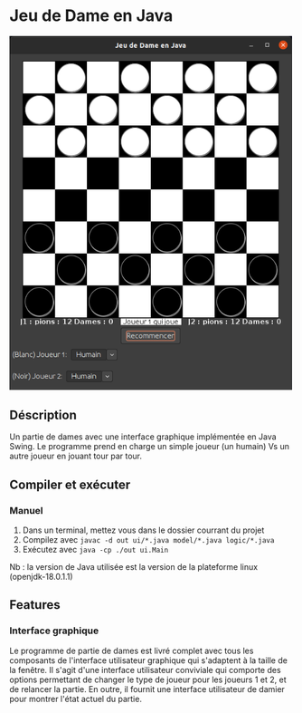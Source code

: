 # Jeu de Dame en Java
<img src="images/Damier.png" alt="Jeu de Dame" width="500">

## Déscription
Un partie de dames avec une interface graphique implémentée en Java Swing. Le programme prend en charge un simple joueur (un humain) Vs un autre joueur en jouant tour par tour.



## Compiler et exécuter
### Manuel
1. Dans un terminal, mettez vous dans le dossier courrant du projet
2. Compilez avec `javac -d out ui/*.java model/*.java logic/*.java`
3. Exécutez avec `java -cp ./out ui.Main`

Nb : la version de Java utilisée est la version de la plateforme linux (openjdk-18.0.1.1)


## Features
### Interface graphique
Le programme de partie de dames est livré complet avec tous les composants de l'interface utilisateur graphique qui s'adaptent à la taille de la fenêtre. Il s'agit d'une interface utilisateur conviviale qui comporte des options permettant de changer le type de joueur pour les joueurs 1 et 2, et de relancer la partie. En outre, il fournit une interface utilisateur de damier pour montrer l'état actuel du partie.

